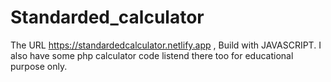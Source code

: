 # Standarded_calculator
The URL https://standardedcalculator.netlify.app , Build with JAVASCRIPT. I also have some php calculator code listend there too for educational purpose only.

